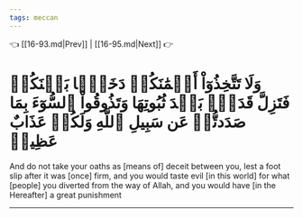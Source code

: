 ```yaml
---
tags: meccan
---
```


👈 [[16-93.md|Prev]] | [[16-95.md|Next]] 👉

# وَلَا تَتَّخِذُوٓاْ أَيۡمَٰنَكُمۡ دَخَلَۢا بَيۡنَكُمۡ فَتَزِلَّ قَدَمُۢ بَعۡدَ ثُبُوتِهَا وَتَذُوقُواْ ٱلسُّوٓءَ بِمَا صَدَدتُّمۡ عَن سَبِيلِ ٱللَّهِ وَلَكُمۡ عَذَابٌ عَظِيمٞ

And do not take your oaths as [means of] deceit between you, lest a foot slip after it was [once] firm, and you would taste evil [in this world] for what [people] you diverted from the way of Allah, and you would have [in the Hereafter] a great punishment

---

